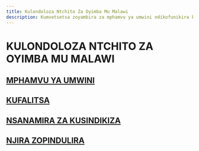 ```yaml
---
title: Kulondoloza Ntchito Za Oyimba Mu Malawi
description: Kumvetsetsa zoyambira za mphamvu ya umwini ndikofunikira kwa opanga ku Malawi
---
```

# KULONDOLOZA NTCHITO ZA OYIMBA MU MALAWI

## [MPHAMVU YA UMWINI](/nya-MW/guide/1-copyright-laws-in-malawi/1)

## [KUFALITSA](/nya-MW/guide/2-music-distribution-in-malawi/1)

## [NSANAMIRA ZA KUSINDIKIZA](/nya-MW/guide/3-music-publishing-in-malawi/1)

## [NJIRA ZOPINDULIRA](/nya-MW/guide/4-revenue-diversification-in-malawi/1)

<Feature/>
